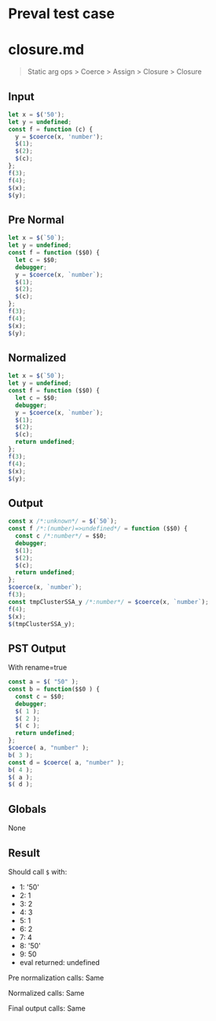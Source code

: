 # Preval test case

# closure.md

> Static arg ops > Coerce > Assign > Closure > Closure

## Input

`````js filename=intro
let x = $('50');
let y = undefined;
const f = function (c) {
  y = $coerce(x, 'number');
  $(1);
  $(2);
  $(c);
};
f(3);
f(4);
$(x);
$(y);
`````

## Pre Normal


`````js filename=intro
let x = $(`50`);
let y = undefined;
const f = function ($$0) {
  let c = $$0;
  debugger;
  y = $coerce(x, `number`);
  $(1);
  $(2);
  $(c);
};
f(3);
f(4);
$(x);
$(y);
`````

## Normalized


`````js filename=intro
let x = $(`50`);
let y = undefined;
const f = function ($$0) {
  let c = $$0;
  debugger;
  y = $coerce(x, `number`);
  $(1);
  $(2);
  $(c);
  return undefined;
};
f(3);
f(4);
$(x);
$(y);
`````

## Output


`````js filename=intro
const x /*:unknown*/ = $(`50`);
const f /*:(number)=>undefined*/ = function ($$0) {
  const c /*:number*/ = $$0;
  debugger;
  $(1);
  $(2);
  $(c);
  return undefined;
};
$coerce(x, `number`);
f(3);
const tmpClusterSSA_y /*:number*/ = $coerce(x, `number`);
f(4);
$(x);
$(tmpClusterSSA_y);
`````

## PST Output

With rename=true

`````js filename=intro
const a = $( "50" );
const b = function($$0 ) {
  const c = $$0;
  debugger;
  $( 1 );
  $( 2 );
  $( c );
  return undefined;
};
$coerce( a, "number" );
b( 3 );
const d = $coerce( a, "number" );
b( 4 );
$( a );
$( d );
`````

## Globals

None

## Result

Should call `$` with:
 - 1: '50'
 - 2: 1
 - 3: 2
 - 4: 3
 - 5: 1
 - 6: 2
 - 7: 4
 - 8: '50'
 - 9: 50
 - eval returned: undefined

Pre normalization calls: Same

Normalized calls: Same

Final output calls: Same
